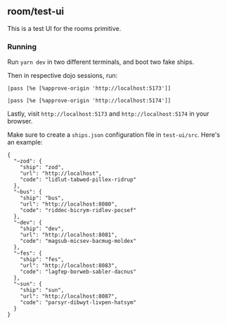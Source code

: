 ## room/test-ui

This is a test UI for the rooms primitive.

### Running

Run `yarn dev` in two different terminals, and boot two fake ships.

Then in respective dojo sessions, run:

```
|pass [%e [%approve-origin 'http://localhost:5173']]
```

```
|pass [%e [%approve-origin 'http://localhost:5174']]
```

Lastly, visit `http://localhost:5173` and `http://localhost:5174` in your browser.

Make sure to create a `ships.json` configuration file in `test-ui/src`. Here's an example:

```
{
  "~zod": {
    "ship": "zod",
    "url": "http://localhost",
    "code": "lidlut-tabwed-pillex-ridrup"
  },
  "~bus": {
    "ship": "bus",
    "url": "http://localhost:8080",
    "code": "riddec-bicrym-ridlev-pocsef"
  },
  "~dev": {
    "ship": "dev",
    "url": "http://localhost:8081",
    "code": "magsub-micsev-bacmug-moldex"
  },
  "~fes": {
    "ship": "fes",
    "url": "http://localhost:8083",
    "code": "lagfep-borweb-sabler-dacnus"
  },
  "~sun": {
    "ship": "sun",
    "url": "http://localhost:8087",
    "code": "parsyr-dibwyt-livpen-hatsym"
  }
}
```
